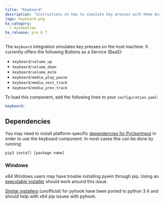 ```yaml
---
title: "Keyboard"
description: "Instructions on how to simulate key presses with Home Assistant."
logo: keyboard.png
ha_category:
  - Automation
ha_release: pre 0.7
---
```


The `keyboard` integration simulates key presses on the host machine. It currently offers the following Buttons as a Service (BaaS):

- `keyboard/volume_up`
- `keyboard/volume_down`
- `keyboard/volume_mute`
- `keyboard/media_play_pause`
- `keyboard/media_next_track`
- `keyboard/media_prev_track`

To load this component, add the following lines to your `configuration.yaml`:

```yaml
keyboard:
```

## Dependencies

You may need to install platform-specific [dependencies for PyUserInput](https://github.com/PyUserInput/PyUserInput#dependencies) in order to use the keyboard component. In most cases this can be done by running:

```bash
pip3 install [package name]
```

### Windows

x64 Windows users may have trouble installing pywin through pip. Using an [executable installer](http://sourceforge.net/projects/pywin32/files/pywin32/) should work around this issue.

[Similar installers](http://www.lfd.uci.edu/~gohlke/pythonlibs/#pyhook) (unofficial) for pyhook have been ported to python 3.4 and should help with x64 pip issues with pyhook.
